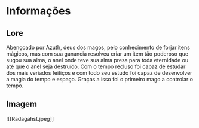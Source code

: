 # Informações

## Lore

Abençoado por Azuth, deus dos magos, pelo conhecimento de forjar itens mágicos, mas com sua ganancia resolveu criar um item tão poderoso que sugou sua alma, o anel onde teve sua alma presa para toda eternidade ou até que o anel seja destruído. Com o tempo recluso foi capaz de estudar dos mais veriados feitiços e com todo seu estudo foi capaz de desenvolver a magia do tempo e espaço. Graças a isso foi o primeiro mago a controlar o tempo.

## Imagem

![[Radagahst.jpeg]]